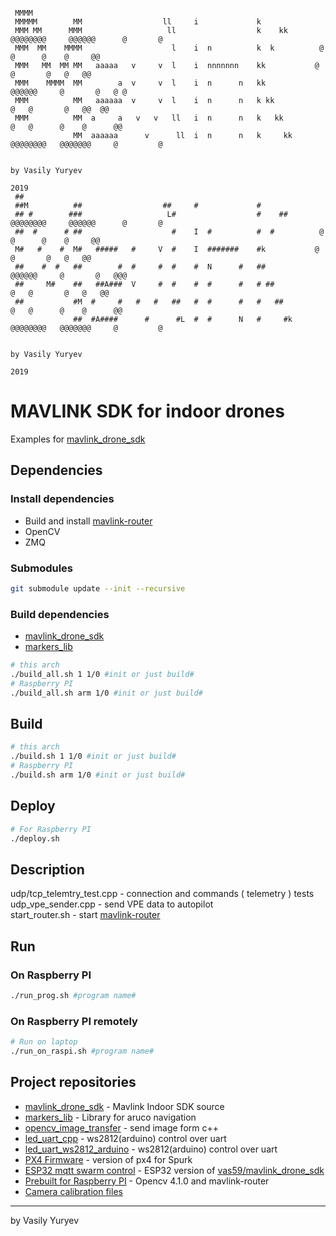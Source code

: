 ```
 
 MMMM          
 MMMMM        MM                  ll     i             k         
 MMM MM      MMM                   ll                  k    kk        @@@@@@@@     @@@@@@      @       @
 MMM  MM    MMMM                    l    i  n          k  k          @            @      @    @     @@
 MMM   MM  MM MM   aaaaa   v     v  l    i  nnnnnnn    kk           @            @       @   @   @@
 MMM    MMMM  MM        a  v     v  l    i  n      n   kk            @@@@@@     @       @   @ @  
 MMM          MM   aaaaaa  v     v  l    i  n      n   k kk                @   @       @   @@  @@ 
 MMM          MM  a     a   v   v   ll   i  n      n   k   kk             @   @      @    @      @@
              MM  aaaaaa      v      ll  i  n      n   k     kk   @@@@@@@@   @@@@@@@     @         @
 
                                                                                     by Vasily Yuryev
                                                                                                 2019
 ##          
 ##M          ##                  ##     #             #         
 ## #        ###                   L#                  #    ##        @@@@@@@@     @@@@@@      @       @
 ##  #      # ##                    #    I  #          #  #          @            @      @    @     @@
 M#   #    #  M#   #####   #     V  #    I  #######    #k           @            @       @   @   @@
 ##    #  #   ##        #  #     #  #    #  N      #   ##            @@@@@@     @       @   @@@  
 ##     M#    ##   ##A###  V     #  #    #  #      #   # ##                @   @       @   @   @@ 
 ##           #M  #     #   #   #   ##   #  #      #   #   ##             @   @      @    @      @@
              ##  #A####      #      #L  #  #      N   #     #k   @@@@@@@@   @@@@@@@     @         @
              
                                                                                     by Vasily Yuryev
                                                                                                 2019
```

# MAVLINK SDK for indoor drones

Examples for [mavlink_drone_sdk](https://github.com/vas59/mavlink_drone_sdk)

## Dependencies

### Install dependencies
 - Build and install [mavlink-router](https://github.com/intel/mavlink-router)
 - OpenCV
 - ZMQ
### Submodules
```bash
git submodule update --init --recursive
```

### Build dependencies
 - [mavlink_drone_sdk](https://github.com/vas59/mavlink_drone_sdk)
 - [markers_lib](https://github.com/vas59/markers_lib)
```bash
# this arch
./build_all.sh 1 1/0 #init or just build#
# Raspberry PI
./build_all.sh arm 1/0 #init or just build#
```

## Build
```bash
# this arch
./build.sh 1 1/0 #init or just build#
# Raspberry PI
./build.sh arm 1/0 #init or just build#
```
## Deploy
```bash
# For Raspberry PI
./deploy.sh
```
## Description
udp/tcp_telemtry_test.cpp - connection and commands ( telemetry ) tests\
udp_vpe_sender.cpp - send VPE data to autopilot\
start_router.sh - start [mavlink-router](https://github.com/intel/mavlink-router)

## Run
### On Raspberry PI
```bash
./run_prog.sh #program name#
```
### On Raspberry PI remotely
```bash
# Run on laptop
./run_on_raspi.sh #program name# 
```
## Project repositories
 - [mavlink_drone_sdk](https://github.com/vas59/mavlink_drone_sdk) - Mavlink Indoor SDK source
 - [markers_lib](https://github.com/vas59/markers_lib) - Library for aruco navigation
 - [opencv_image_transfer](https://github.com/vas59/opencv_image_transfer) - send image form c++
 - [led_uart_cpp](https://github.com/vas59/led_uart_cpp) - ws2812(arduino) control over uart 
 - [led_uart_ws2812_arduino](https://github.com/vas59/led_uart_ws2812_arduino) - ws2812(arduino) control over uart
 - [PX4 Firmware](https://github.com/vas59/PX4_Firmware) - version of px4 for Spurk
 - [ESP32 mqtt swarm control](https://github.com/vas59/mavlink_drone_sdk_esp32_test1) - ESP32 version of [vas59/mavlink_drone_sdk](https://github.com/vas59/mavlink_drone_sdk)
 - [Prebuilt for Raspberry PI](https://github.com/vas59/raspberrypi_prebuilt/releases) - Opencv 4.1.0 and mavlink-router
 - [Camera calibration files](https://github.com/vas59/camera_calibration)
***
by Vasily Yuryev

